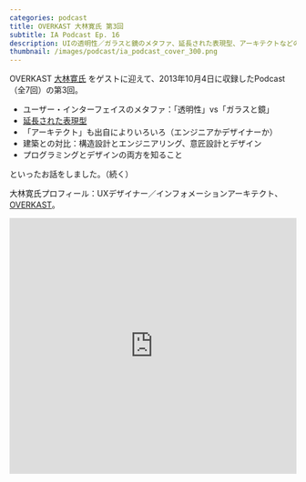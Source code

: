 ```yaml
---
categories: podcast
title: OVERKAST 大林寛氏 第3回
subtitle: IA Podcast Ep. 16
description: UIの透明性／ガラスと鏡のメタファ、延長された表現型、アーキテクトなどの話です。
thumbnail: /images/podcast/ia_podcast_cover_300.png
---
```


OVERKAST [大林寛氏](http://overkast.jp/about/) をゲストに迎えて、2013年10月4日に収録したPodcast（全7回）の第3回。

- ユーザー・インターフェイスのメタファ：「透明性」vs「ガラスと鏡」
- [延長された表現型](http://gitanez.seesaa.net/article/46245461.html)
- 「アーキテクト」も出自によりいろいろ（エンジニアかデザイナーか）
- 建築との対比：構造設計とエンジニアリング、意匠設計とデザイン
- プログラミングとデザインの両方を知ること

といったお話をしました。（続く）

大林寛氏プロフィール：UXデザイナー／インフォメーションアーキテクト、[OVERKAST](http://overkast.jp/)。

<iframe width="100%" height="450" scrolling="no" frameborder="no" src="https://w.soundcloud.com/player/?url=https%3A//api.soundcloud.com/tracks/283581846&amp;auto_play=false&amp;hide_related=false&amp;show_comments=true&amp;show_user=true&amp;show_reposts=false&amp;visual=true"></iframe>
